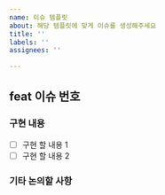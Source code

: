 ```yaml
---
name: 이슈 템플릿
about: 해당 템플릿에 맞게 이슈를 생성해주세요
title: ''
labels: ''
assignees: ''

---
```


## feat 이슈 번호
### 구현 내용
- [ ] 구현 할 내용 1
- [ ] 구현 할 내용 2

### 기타 논의할 사항
